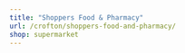 ```yaml
---
title: "Shoppers Food & Pharmacy"
url: /crofton/shoppers-food-and-pharmacy/
shop: supermarket
---
```

